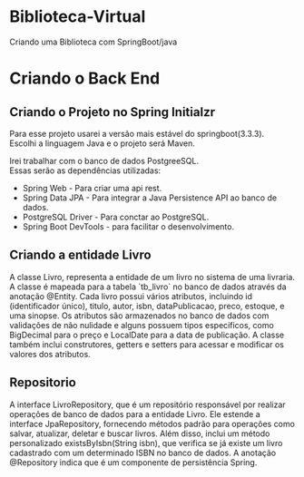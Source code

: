 # Biblioteca-Virtual
Criando uma Biblioteca com SpringBoot/java

<h1> Criando o Back End</h1>

<h2> Criando o Projeto no Spring Initialzr</h2>
 <p> Para esse projeto usarei a versão mais estável do springboot(3.3.3).<br>
  Escolhi a linguagem Java e o projeto será Maven.
 </p>
 <p>Irei trabalhar com o banco de dados PostgreeSQL.<br> Essas serão as dependências utilizadas:
 
 - Spring Web - Para criar uma api rest.
 - Spring Data JPA - Para integrar a Java Persistence API ao banco de dados.
 - PostgreSQL Driver - Para conctar ao PostgreSQL.
 - Spring Boot DevTools - para facilitar o desenvolvimento.
 </p>

 <h2>Criando a entidade Livro</h2>
A classe Livro, representa a entidade de um livro no sistema de uma livraria. A classe é mapeada para a tabela `tb_livro` no banco de dados através da anotação @Entity. Cada livro possui vários atributos, incluindo id (identificador único), titulo, autor, isbn, dataPublicacao, preco, estoque, e uma sinopse. Os atributos são armazenados no banco de dados com validações de não nulidade e alguns possuem tipos específicos, como BigDecimal para o preço e LocalDate para a data de publicação. A classe também inclui construtores, getters e setters para acessar e modificar os valores dos atributos.

<h2>Repositorio</h2>
A interface LivroRepository, que é um repositório responsável por realizar operações de banco de dados para a entidade Livro. Ele estende a interface JpaRepository, fornecendo métodos padrão para operações como salvar, atualizar, deletar e buscar livros. Além disso, inclui um método personalizado existsByIsbn(String isbn), que verifica se já existe um livro cadastrado com um determinado ISBN no banco de dados. A anotação @Repository indica que é um componente de persistência Spring.
